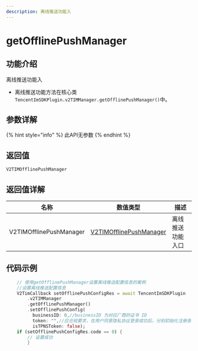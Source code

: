 ```yaml
---
description: 离线推送功能入
---
```


# getOfflinePushManager

## 功能介绍

离线推送功能入

* 离线推送功能方法在核心类 `TencentImSDKPlugin.v2TIMManager.getOfflinePushManager()`中。

## 参数详解

{% hint style="info" %}
此API无参数
{% endhint %}

## 返回值

```dart
V2TIMOfflinePushManager
```

## 返回值详解

| 名称                      | 数值类型                                                   | 描述       |
| ----------------------- | ------------------------------------------------------ | -------- |
| V2TIMOfflinePushManager | [V2TIMOfflinePushManager](../v2timofflinepushmanager/README.md) | 离线推送功能入口 |

## 代码示例  &#x20;

```dart
    // 使用getOfflinePushManager设置离线推送配置信息的案例
    //设置离线推送配置信息
    V2TimCallback setOfflinePushConfigRes = await TencentImSDKPlugin
        .v2TIMManager
        .getOfflinePushManager()
        .setOfflinePushConfig(
          businessID: 0,//businessID 为对应厂商的证书 ID
          token: "",//应合规要求，在用户同意隐私协议登录成功后，分别初始化注册各个厂商推送服务，并在注册结果回调处保存注册成功后的 token
          isTPNSToken: false);
    if (setOfflinePushConfigRes.code == 0) {
        // 设置成功
        }
```
